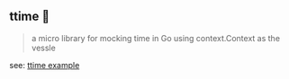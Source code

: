 ttime :tea:
-----------

> a micro library for mocking time in Go using context.Context as the vessle

see: [ttime example](./ttime_test.go)
